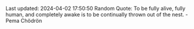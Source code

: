 Last updated: 2024-04-02 17:50:50
Random Quote: To be fully alive, fully human, and completely awake is to be continually thrown out of the nest. - Pema Chödrön